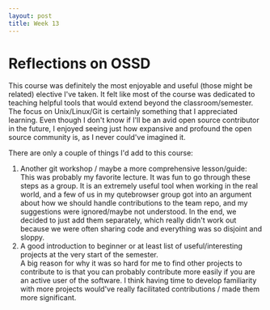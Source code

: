 ```yaml
---
layout: post
title: Week 13
---
```


# Reflections on OSSD

This course was definitely the most enjoyable and useful (those might be related) elective I've taken. It felt like most of the course was dedicated to teaching helpful tools that would extend beyond the classroom/semester. The focus on Unix/Linux/Git is certainly something that I appreciated learning. Even though I don't know if I'll be an avid open source contributor in the future, I enjoyed seeing just how expansive and profound the open source community is, as I never could've imagined it.

There are only a couple of things I'd add to this course:

1. Another git workshop / maybe a more comprehensive lesson/guide:  
This was probably my favorite lecture. It was fun to go through these steps as a group. It is an extremely useful tool when working in the real world, and a few of us in my qutebrowser group got into an argument about how we should handle contributions to the team repo, and my suggestions were ignored/maybe not understood. In the end, we decided to just add them separately, which really didn't work out because we were often sharing code and everything was so disjoint and sloppy.
2. A good introduction to beginner or at least list of useful/interesting projects at the very start of the semester.  
A big reason for why it was so hard for me to find other projects to contribute to is that you can probably contribute more easily if you are an active user of the software. I think having time to develop familiarity with more projects would've really facilitated contributions / made them more significant.
